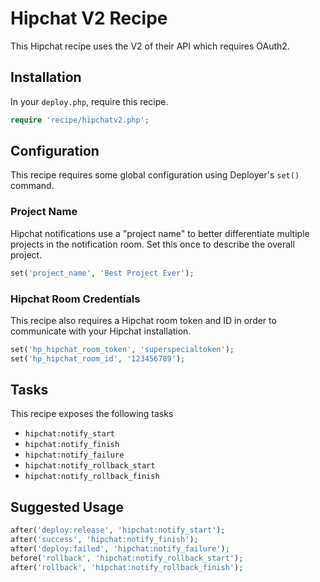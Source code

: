 # Hipchat V2 Recipe

This Hipchat recipe uses the V2 of their API which requires OAuth2.

## Installation

In your `deploy.php`, require this recipe.

```php
require 'recipe/hipchatv2.php';
```

## Configuration

This recipe requires some global configuration using Deployer's `set()`
command.

### Project Name

Hipchat notifications use a "project name" to better differentiate multiple
projects in the notification room. Set this once to describe the overall
project.

```php
set('project_name', 'Best Project Ever');
```

### Hipchat Room Credentials

This recipe also requires a Hipchat room token and ID in order to communicate
with your Hipchat installation.

```php
set('hp_hipchat_room_token', 'superspecialtoken');
set('hp_hipchat_room_id', '123456789');
```

## Tasks

This recipe exposes the following tasks

- `hipchat:notify_start`
- `hipchat:notify_finish`
- `hipchat:notify_failure`
- `hipchat:notify_rollback_start`
- `hipchat:notify_rollback_finish`

## Suggested Usage

```php
after('deploy:release', 'hipchat:notify_start');
after('success', 'hipchat:notify_finish');
after('deploy:failed', 'hipchat:notify_failure');
before('rollback', 'hipchat:notify_rollback_start');
after('rollback', 'hipchat:notify_rollback_finish');
```

